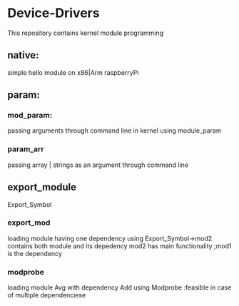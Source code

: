 # Device-Drivers
This repository contains kernel module programming
## native:
simple hello module on x86|Arm raspberryPi
## param:
### mod_param:
passing arguments through command line in kernel using module_param
### param_arr
passing array | strings as an argument through command line
## export_module
Export_Symbol
### export_mod
loading module having one dependency using Export_Symbol->mod2 contains both module and its depedency
mod2 has main functionality ;mod1 is the dependency
### modprobe
loading module Avg with dependency Add using Modprobe :feasible in case of multiple dependenciese


